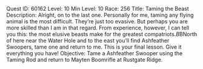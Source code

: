 Quest ID: 60162
Level: 10
Min Level: 10
Race: 256
Title: Taming the Beast
Description: Alright, on to the last one. Personally for me, taming any flying animal is the most difficult. They’re just too evasive. But perhaps you are more skilled than I am in that regard. From experience, however, I can tell you this: the most elusive beasts make for the greatest compatriots.$B$BNorth of here near the Water Hole and to the east you’ll find Ashfeather Swoopers, tame one and return to me. This is your final lesson. Give it everything you have!
Objective: Tame a Ashfeather Swooper using the Taming Rod and return to Mayten Boomrifle at Rustgate Ridge.
